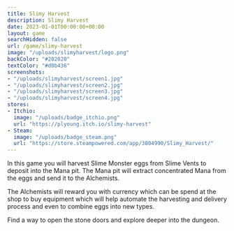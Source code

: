 ```yaml
---
title: Slimy Harvest
description: Slimy Harvest
date: 2023-01-01T00:00:00+00:00
layout: game
searchHidden: false
url: /game/slimy-harvest
image: "/uploads/slimyharvest/logo.png"
backColor: "#202020"
textColor: "#d0b436"
screenshots: 
- "/uploads/slimyharvest/screen1.jpg"
- "/uploads/slimyharvest/screen2.jpg"
- "/uploads/slimyharvest/screen3.jpg"
- "/uploads/slimyharvest/screen4.jpg"
stores:
- Itchio:
  image: "/uploads/badge_itchio.png"
  url: "https://plyoung.itch.io/slimy-harvest"
- Steam:
  image: "/uploads/badge_steam.png"
  url: "https://store.steampowered.com/app/3804990/Slimy_Harvest/"
---
```


In this game you will harvest Slime Monster eggs from Slime Vents to deposit into the Mana pit. The Mana pit will extract concentrated Mana from the eggs and send it to the Alchemists.

The Alchemists will reward you with currency which can be spend at the shop to buy equipment which will help automate the harvesting and delivery process and even to combine eggs into new types.

Find a way to open the stone doors and explore deeper into the dungeon. 

